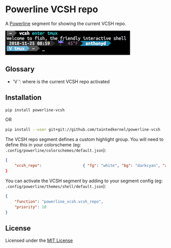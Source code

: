 # Powerline VCSH repo

A [Powerline][1] segment for showing the current VCSH repo.

![screenshot](./screenshot.png)

## Glossary

* 'V <repo>': where <repo> is the current VCSH repo activated

## Installation

```bash
pip install powerline-vcsh
```

OR

```bash
pip install --user git+git://github.com/taintedkernel/powerline-vcsh
```

The VCSH repo segment defines a custom highlight group.  You will need to define this in your colorscheme (eg: `.config/powerline/colorschemes/default.json`):

```json
{
    "vcsh_repo":                  { "fg": "white", "bg": "darkcyan", "attrs": [] } }
}
```

You can activate the VCSH segment by adding to your segment config (eg: `.config/powerline/themes/shell/default.json`):

```json
{
    "function": "powerline_vcsh.vcsh_repo",
    "priority": 10
}
```

## License
Licensed under the [MIT License][3]

[1]: http://powerline.readthedocs.io/en/master/index.html
[2]: https://github.com/taintedkernel/powerline-vcsh/blob/master/screenshot.png
[3]: https://github.com/taintedkernel/powerline-vcsh/blob/master/LICENSE
